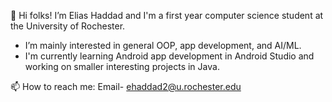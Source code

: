 👋 Hi folks! I’m Elias Haddad and I'm a first year computer science student at the University of Rochester. 

- I’m mainly interested in general OOP, app development, and AI/ML.
- I'm currently learning Android app development in Android Studio and working on smaller interesting projects in Java.

📫 How to reach me: Email- ehaddad2@u.rochester.edu 

<!---
ehaddad2/ehaddad2 is a ✨ special ✨ repository because its `README.md` (this file) appears on your GitHub profile.
You can click the Preview link to take a look at your changes.
--->
